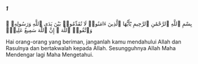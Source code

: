 ##### 1

<span class="ayah">بِسْمِ ٱللَّهِ ٱلرَّحْمَٰنِ ٱلرَّحِيمِ يَٰٓأَيُّهَا ٱلَّذِينَ ءَامَنُوا۟ لَا تُقَدِّمُوا۟ بَيْنَ يَدَىِ ٱللَّهِ وَرَسُولِهِۦ ۖ وَٱتَّقُوا۟ ٱللَّهَ ۚ إِنَّ ٱللَّهَ سَمِيعٌ عَلِيمٌۭ</span>

<span class="ayah_translation">Hai orang-orang yang beriman, janganlah kamu mendahului Allah dan Rasulnya dan bertakwalah kepada Allah. Sesungguhnya Allah Maha Mendengar lagi Maha Mengetahui.</span>
